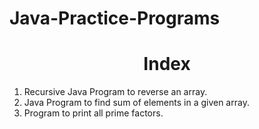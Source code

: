 # Java-Practice-Programs

<h1 align="center"> Index </h1>

1) Recursive Java Program to reverse an array.
2) Java Program to find sum of elements in a given array.
3) Program to print all prime factors.
